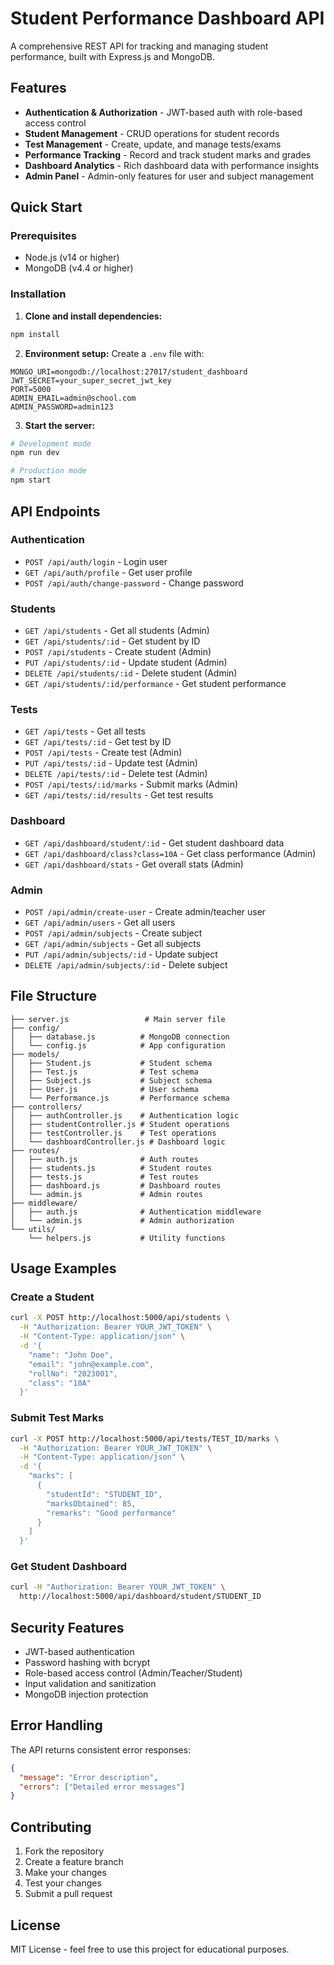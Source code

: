 # Student Performance Dashboard API

A comprehensive REST API for tracking and managing student performance, built with Express.js and MongoDB.

## Features

- **Authentication & Authorization** - JWT-based auth with role-based access control
- **Student Management** - CRUD operations for student records
- **Test Management** - Create, update, and manage tests/exams
- **Performance Tracking** - Record and track student marks and grades
- **Dashboard Analytics** - Rich dashboard data with performance insights
- **Admin Panel** - Admin-only features for user and subject management

## Quick Start

### Prerequisites
- Node.js (v14 or higher)
- MongoDB (v4.4 or higher)

### Installation

1. **Clone and install dependencies:**
```bash
npm install
```

2. **Environment setup:**
Create a `.env` file with:
```env
MONGO_URI=mongodb://localhost:27017/student_dashboard
JWT_SECRET=your_super_secret_jwt_key
PORT=5000
ADMIN_EMAIL=admin@school.com
ADMIN_PASSWORD=admin123
```

3. **Start the server:**
```bash
# Development mode
npm run dev

# Production mode
npm start
```

## API Endpoints

### Authentication
- `POST /api/auth/login` - Login user
- `GET /api/auth/profile` - Get user profile
- `POST /api/auth/change-password` - Change password

### Students
- `GET /api/students` - Get all students (Admin)
- `GET /api/students/:id` - Get student by ID
- `POST /api/students` - Create student (Admin)
- `PUT /api/students/:id` - Update student (Admin)
- `DELETE /api/students/:id` - Delete student (Admin)
- `GET /api/students/:id/performance` - Get student performance

### Tests
- `GET /api/tests` - Get all tests
- `GET /api/tests/:id` - Get test by ID
- `POST /api/tests` - Create test (Admin)
- `PUT /api/tests/:id` - Update test (Admin)
- `DELETE /api/tests/:id` - Delete test (Admin)
- `POST /api/tests/:id/marks` - Submit marks (Admin)
- `GET /api/tests/:id/results` - Get test results

### Dashboard
- `GET /api/dashboard/student/:id` - Get student dashboard data
- `GET /api/dashboard/class?class=10A` - Get class performance (Admin)
- `GET /api/dashboard/stats` - Get overall stats (Admin)

### Admin
- `POST /api/admin/create-user` - Create admin/teacher user
- `GET /api/admin/users` - Get all users
- `POST /api/admin/subjects` - Create subject
- `GET /api/admin/subjects` - Get all subjects
- `PUT /api/admin/subjects/:id` - Update subject
- `DELETE /api/admin/subjects/:id` - Delete subject

## File Structure

```
├── server.js                 # Main server file
├── config/
│   ├── database.js          # MongoDB connection
│   └── config.js            # App configuration
├── models/
│   ├── Student.js           # Student schema
│   ├── Test.js              # Test schema
│   ├── Subject.js           # Subject schema
│   ├── User.js              # User schema
│   └── Performance.js       # Performance schema
├── controllers/
│   ├── authController.js    # Authentication logic
│   ├── studentController.js # Student operations
│   ├── testController.js    # Test operations
│   └── dashboardController.js # Dashboard logic
├── routes/
│   ├── auth.js              # Auth routes
│   ├── students.js          # Student routes
│   ├── tests.js             # Test routes
│   ├── dashboard.js         # Dashboard routes
│   └── admin.js             # Admin routes
├── middleware/
│   ├── auth.js              # Authentication middleware
│   └── admin.js             # Admin authorization
└── utils/
    └── helpers.js           # Utility functions
```

## Usage Examples

### Create a Student
```bash
curl -X POST http://localhost:5000/api/students \
  -H "Authorization: Bearer YOUR_JWT_TOKEN" \
  -H "Content-Type: application/json" \
  -d '{
    "name": "John Doe",
    "email": "john@example.com",
    "rollNo": "2023001",
    "class": "10A"
  }'
```

### Submit Test Marks
```bash
curl -X POST http://localhost:5000/api/tests/TEST_ID/marks \
  -H "Authorization: Bearer YOUR_JWT_TOKEN" \
  -H "Content-Type: application/json" \
  -d '{
    "marks": [
      {
        "studentId": "STUDENT_ID",
        "marksObtained": 85,
        "remarks": "Good performance"
      }
    ]
  }'
```

### Get Student Dashboard
```bash
curl -H "Authorization: Bearer YOUR_JWT_TOKEN" \
  http://localhost:5000/api/dashboard/student/STUDENT_ID
```

## Security Features

- JWT-based authentication
- Password hashing with bcrypt
- Role-based access control (Admin/Teacher/Student)
- Input validation and sanitization
- MongoDB injection protection

## Error Handling

The API returns consistent error responses:
```json
{
  "message": "Error description",
  "errors": ["Detailed error messages"]
}
```

## Contributing

1. Fork the repository
2. Create a feature branch
3. Make your changes
4. Test your changes
5. Submit a pull request

## License

MIT License - feel free to use this project for educational purposes.